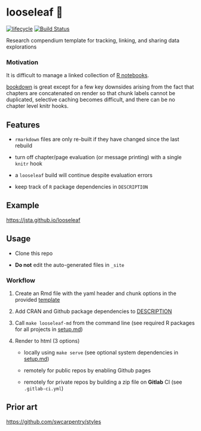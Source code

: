 # looseleaf :leaves:

[![lifecycle](https://img.shields.io/badge/lifecycle-maturing-blue.svg)](https://www.tidyverse.org/lifecycle/#maturing)
[![Build Status](https://travis-ci.com/jsta/looseleaf.svg?branch=gh-pages)](https://travis-ci.com/jsta/looseleaf)

Research compendium template for tracking, linking, and sharing data explorations

### Motivation

It is difficult to manage a linked collection of [R notebooks](https://rmarkdown.rstudio.com/r_notebooks.html).

[bookdown](https://bookdown.org/yihui/bookdown/) is great except for a few key downsides arising from the fact that chapters are concatenated on render so that chunk labels cannot be duplicated, selective caching becomes difficult, and there can be no chapter level knitr hooks.

## Features

* `rmarkdown` files are only re-built if they have changed since the last rebuild

* turn off chapter/page evaluation (or message printing) with a single `knitr` hook

* a `looseleaf` build will continue despite evaluation errors

* keep track of `R` package dependencies in `DESCRIPTION`

## Example

https://jsta.github.io/looseleaf

## Usage

* Clone this repo

* **Do not** edit the auto-generated files in `_site`

### Workflow

1. Create an Rmd file with the yaml header and chunk options in the provided [template](_episodes_rmd/99-mtcars.Rmd)

2. Add CRAN and Github package dependencies to [DESCRIPTION](DESCRIPTION)

2. Call `make looseleaf-md` from the command line (see required R packages for all projects in [setup.md](setup.md#dependencies-for-all-looseleaf-projects))

3. Render to html (3 options)

    * locally using `make serve` (see optional system dependencies in [setup.md](setup.md#dependencies-for-all-looseleaf-projects))
  
    * remotely for public repos by enabling Github pages
  
    * remotely for private repos by building a zip file on **Gitlab** CI (see `.gitlab-ci.yml`)

## Prior art

https://github.com/swcarpentry/styles
